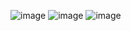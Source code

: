 ![image](https://github.com/TauqeerSayeed/Roxiler-Assignment/assets/90082184/c362feea-9f38-490e-b169-1dd475a70c6f)
![image](https://github.com/TauqeerSayeed/Roxiler-Assignment/assets/90082184/fb6278b8-841c-4dee-9418-58864848ee8d)
![image](https://github.com/TauqeerSayeed/Roxiler-Assignment/assets/90082184/4865aac6-1f94-4c2a-b0b8-c907bdd8446b)


